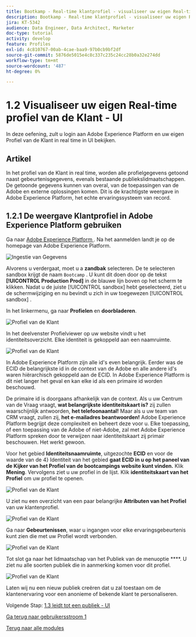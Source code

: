 ```yaml
---
title: Bootkamp - Real-time klantprofiel - visualiseer uw eigen Real-time profiel van de Klant - UI
description: Bootkamp - Real-time klantprofiel - visualiseer uw eigen Real-time profiel van de Klant - UI
jira: KT-5342
audience: Data Engineer, Data Architect, Marketer
doc-type: tutorial
activity: develop
feature: Profiles
exl-id: 4c810767-00ab-4cae-baa9-97b0cb9bf2df
source-git-commit: 5876de5015e4c8c337c235c24cc28b0a32e274dd
workflow-type: tm+mt
source-wordcount: '487'
ht-degree: 0%

---
```


# 1.2 Visualiseer uw eigen Real-time profiel van de Klant - UI

In deze oefening, zult u login aan Adobe Experience Platform en uw eigen Profiel van de Klant in real time in UI bekijken.

## Artikel

In het profiel van de Klant in real time, worden alle profielgegevens getoond naast gebeurtenisgegevens, evenals bestaande publiekslidmaatschappen. De getoonde gegevens kunnen van overal, van de toepassingen van de Adobe en externe oplossingen komen. Dit is de krachtigste weergave in Adobe Experience Platform, het echte ervaringssysteem van record.

## 1.2.1 De weergave Klantprofiel in Adobe Experience Platform gebruiken

Ga naar [ Adobe Experience Platform ](https://experience.adobe.com/platform). Na het aanmelden landt je op de homepage van Adobe Experience Platform.

![ Ingestie van Gegevens ](./images/home.png)

Alvorens u verdergaat, moet u a **zandbak** selecteren. De te selecteren sandbox krijgt de naam ``Bootcamp`` . U kunt dit doen door op de tekst **[!UICONTROL Production Prod]** in de blauwe lijn boven op het scherm te klikken. Nadat u de juiste [!UICONTROL sandbox] hebt geselecteerd, ziet u de schermwijziging en nu bevindt u zich in uw toegewezen [!UICONTROL sandbox] .



In het linkermenu, ga naar **Profielen** en **doorbladeren**.

![ Profiel van de Klant ](./images/homemenu.png)

In het deelvenster Profielviewer op uw website vindt u het identiteitsoverzicht. Elke identiteit is gekoppeld aan een naamruimte.

![ Profiel van de Klant ](./images/identities.png)




In Adobe Experience Platform zijn alle id&#39;s even belangrijk. Eerder was de ECID de belangrijkste id in de context van de Adobe en alle andere id&#39;s waren hiërarchisch gekoppeld aan de ECID. In Adobe Experience Platform is dit niet langer het geval en kan elke id als een primaire id worden beschouwd.

De primaire id is doorgaans afhankelijk van de context. Als u uw Centrum van de Vraag vraagt, **wat belangrijkste identiteitskaart is?** zij zullen waarschijnlijk antwoorden, **het telefoonaantal!** Maar als u uw team van CRM vraagt, zullen zij, **het e-mailadres beantwoorden!** Adobe Experience Platform begrijpt deze complexiteit en beheert deze voor u. Elke toepassing, of een toepassing van de Adobe of niet-Adobe, zal met Adobe Experience Platform spreken door te verwijzen naar identiteitskaart zij primair beschouwen. Het werkt gewoon.

Voor het gebied **Identiteitsnaamruimte**, uitgezochte **ECID** en voor de waarde van de 4} Identiteit van het gebied **gaat ECID in u op het paneel van de Kijker van het Profiel van de bootcampings website kunt vinden.** Klik **Mening**. Vervolgens ziet u uw profiel in de lijst. Klik **identiteitskaart van het Profiel** om uw profiel te openen.

![ Profiel van de Klant ](./images/popupecid.png)

U ziet nu een overzicht van een paar belangrijke **Attributen van het Profiel** van uw klantenprofiel.

![ Profiel van de Klant ](./images/profile.png)

Ga naar **Gebeurtenissen**, waar u ingangen voor elke ervaringsgebeurtenis kunt zien die met uw Profiel wordt verbonden.

![ Profiel van de Klant ](./images/profileee.png)

Tot slot ga naar het lidmaatschap van het Publiek van de menuoptie ****. U ziet nu alle soorten publiek die in aanmerking komen voor dit profiel.

![ Profiel van de Klant ](./images/profileseg.png)

Laten wij nu een nieuw publiek creëren dat u zal toestaan om de klantenervaring voor een anonieme of bekende klant te personaliseren.

Volgende Stap: [ 1.3 leidt tot een publiek - UI ](./ex3.md)

[Ga terug naar gebruikersstroom 1](./uc1.md)

[Terug naar alle modules](../../overview.md)
